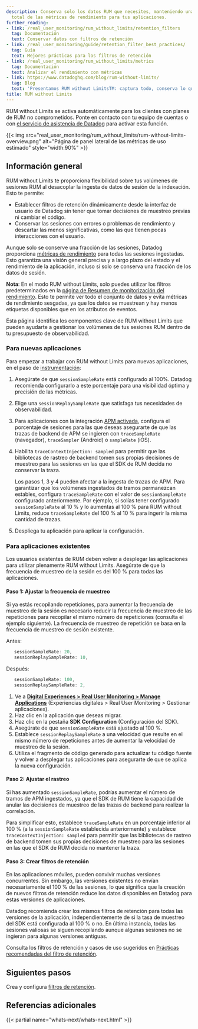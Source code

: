 ```yaml
---
description: Conserva solo los datos RUM que necesites, manteniendo una visibilidad
  total de las métricas de rendimiento para tus aplicaciones.
further_reading:
- link: /real_user_monitoring/rum_without_limits/retention_filters
  tag: Documentación
  text: Conservar datos con filtros de retención
- link: /real_user_monitoring/guide/retention_filter_best_practices/
  tag: Guía
  text: Mejores prácticas para los filtros de retención
- link: /real_user_monitoring/rum_without_limits/metrics
  tag: Documentación
  text: Analizar el rendimiento con métricas
- link: https://www.datadoghq.com/blog/rum-without-limits/
  tag: Blog
  text: 'Presentamos RUM without LimitsTM: captura todo, conserva lo que importa'
title: RUM without Limits
---
```


<div class="alert alert-info">RUM without Limits se activa automáticamente para los clientes con planes de RUM no comprometidos. Ponte en contacto con tu equipo de cuentas o con <a href="/help/">el servicio de asistencia de Datadog</a> para activar esta función.</div>

{{< img src="real_user_monitoring/rum_without_limits/rum-without-limits-overview.png" alt="Página de panel lateral de las métricas de uso estimado" style="width:90%" >}}

## Información general

RUM without Limits te proporciona flexibilidad sobre tus volúmenes de sesiones RUM al desacoplar la ingesta de datos de sesión de la indexación. Esto te permite:

- Establecer filtros de retención dinámicamente desde la interfaz de usuario de Datadog sin tener que tomar decisiones de muestreo previas ni cambiar el código.
- Conservar las sesiones con errores o problemas de rendimiento y descartar las menos significativas, como las que tienen pocas interacciones con el usuario.

Aunque solo se conserve una fracción de las sesiones, Datadog proporciona [métricas de rendimiento][1] para todas las sesiones ingestadas. Esto garantiza una visión general precisa y a largo plazo del estado y el rendimiento de la aplicación, incluso si solo se conserva una fracción de los datos de sesión.

**Nota**: En el modo RUM without Limits, solo puedes utilizar los filtros predeterminados en la [página de Resumen de monitorización del rendimiento][7]. Esto te permite ver todo el conjunto de datos y evita métricas de rendimiento sesgadas, ya que los datos se muestrean y hay menos etiquetas disponibles que en los atributos de eventos.

Esta página identifica los componentes clave de RUM without Limits que pueden ayudarte a gestionar los volúmenes de tus sesiones RUM dentro de tu presupuesto de observabilidad.

### Para nuevas aplicaciones

Para empezar a trabajar con RUM without Limits para nuevas aplicaciones, en el paso de [instrumentación][2]:

1. Asegúrate de que `sessionSampleRate` está configurado al 100%. Datadog recomienda configurarlo a este porcentaje para una visibilidad óptima y precisión de las métricas.

2. Elige una `sessionReplaySampleRate` que satisfaga tus necesidades de observabilidad.

3. Para aplicaciones con la integración [APM activada][3], configura el porcentaje de sesiones para las que deseas asegurarte de que las trazas de backend de APM se ingieren con `traceSampleRate` (navegador), `traceSampler` (Android) o `sampleRate` (iOS).

4. Habilita `traceContextInjection: sampled` para permitir que las bibliotecas de rastreo de backend tomen sus propias decisiones de muestreo para las sesiones en las que el SDK de RUM decida no conservar la traza.

   <div class="alert alert-danger">Los pasos 1, 3 y 4 pueden afectar a la ingesta de trazas de APM. Para garantizar que los volúmenes ingestados de tramos permanezcan estables, configura <code>traceSampleRate</code> con el valor de <code>sessionSampleRate</code> configurado anteriormente. Por ejemplo, si solías tener configurado <code>sessionSampleRate</code> al 10 % y lo aumentas al 100 % para RUM without Limits, reduce <code>traceSampleRate</code> del 100 % al 10 % para ingerir la misma cantidad de trazas.</div>

5. Despliega tu aplicación para aplicar la configuración.

### Para aplicaciones existentes
Los usuarios existentes de RUM deben volver a desplegar las aplicaciones para utilizar plenamente RUM without Limits. Asegúrate de que la frecuencia de muestreo de la sesión es del 100 % para todas las aplicaciones.

#### Paso 1: Ajustar la frecuencia de muestreo
Si ya estás recopilando repeticiones, para aumentar la frecuencia de muestreo de la sesión es necesario reducir la frecuencia de muestreo de las repeticiones para recopilar el mismo número de repeticiones (consulta el ejemplo siguiente). La frecuencia de muestreo de repetición se basa en la frecuencia de muestreo de sesión existente.

Antes:

```java
   sessionSampleRate: 20,
   sessionReplaySampleRate: 10,
```

Después:

```java
   sessionSampleRate: 100,
   sessionReplaySampleRate: 2,
```

1. Ve a [**Digital Experiences > Real User Monitoring > Manage Applications**][4] (Experiencias digitales > Real User Monitoring > Gestionar aplicaciones).
1. Haz clic en la aplicación que deseas migrar.
1. Haz clic en la pestaña **SDK Configuration** (Configuración del SDK).
1. Asegúrate de que `sessionSampleRate` está ajustado al 100 %.
1. Establece `sessionReplaySampleRate` a una velocidad que resulte en el mismo número de repeticiones antes de aumentar la velocidad de muestreo de la sesión.
1. Utiliza el fragmento de código generado para actualizar tu código fuente y volver a desplegar tus aplicaciones para asegurarte de que se aplica la nueva configuración.

#### Paso 2: Ajustar el rastreo

Si has aumentado `sessionSampleRate`, podrías aumentar el número de tramos de APM ingestados, ya que el SDK de RUM tiene la capacidad de anular las decisiones de muestreo de las trazas de backend para realizar la correlación.

Para simplificar esto, establece `traceSampleRate` en un porcentaje inferior al 100 % (a la `sessionSampleRate` establecida anteriormente) y establece `traceContextInjection: sampled` para permitir que las bibliotecas de rastreo de backend tomen sus propias decisiones de muestreo para las sesiones en las que el SDK de RUM decida no mantener la traza.

#### Paso 3: Crear filtros de retención

En las aplicaciones móviles, pueden convivir muchas versiones concurrentes. Sin embargo, las versiones existentes no envían necesariamente el 100 % de las sesiones, lo que significa que la creación de nuevos filtros de retención reduce los datos disponibles en Datadog para estas versiones de aplicaciones.

Datadog recomienda crear los mismos filtros de retención para todas las versiones de la aplicación, independientemente de si la tasa de muestreo del SDK está configurada al 100 % o no. En última instancia, todas las sesiones valiosas se siguen recopilando aunque algunas sesiones no se ingieran para algunas versiones antiguas.

Consulta los filtros de retención y casos de uso sugeridos en [Prácticas recomendadas del filtro de retención][5].

## Siguientes pasos

Crea y configura [filtros de retención][6].

## Referencias adicionales

{{< partial name="whats-next/whats-next.html" >}}

[1]: /es/real_user_monitoring/rum_without_limits/metrics
[2]: /es/real_user_monitoring/browser/setup/
[3]: /es/real_user_monitoring/platform/connect_rum_and_traces/
[4]: https://app.datadoghq.com/rum/list
[5]: /es/real_user_monitoring/guide/retention_filter_best_practices/
[6]: /es/real_user_monitoring/rum_without_limits/retention_filters
[7]: https://app.datadoghq.com/rum/performance-monitoring